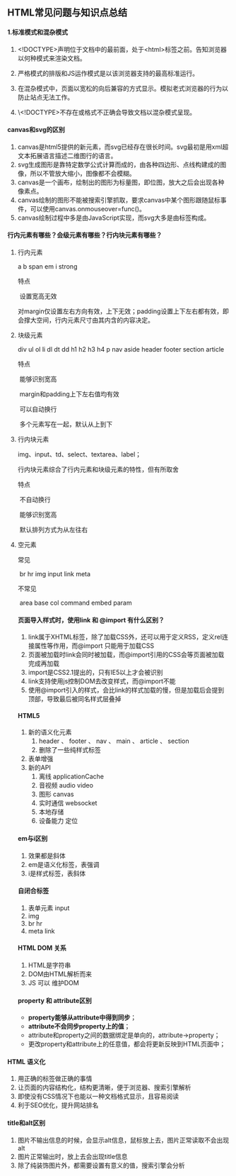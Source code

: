 ## HTML常见问题与知识点总结

#### 1.标准模式和混杂模式

1. \<!DOCTYPE>声明位于文档中的最前面，处于\<html>标签之前。告知浏览器以何种模式来渲染文档。
   
2. 严格模式的排版和JS运作模式是以该浏览器支持的最高标准运行。
3. 在混杂模式中，页面以宽松的向后兼容的方式显示。模拟老式浏览器的行为以防止站点无法工作。
4. \\<!DOCTYPE>不存在或格式不正确会导致文档以混杂模式呈现。

#### canvas和svg的区别

1. canvas是html5提供的新元素，而svg已经存在很长时间。svg最初是用xml超文本拓展语言描述二维图行的语言。
2. svg生成图形是靠特定数学公式计算而成的，由各种四边形、点线构建成的图像，所以不管放大缩小，图像都不会模糊。
3. canvas是一个画布，绘制出的图形为标量图，即位图，放大之后会出现各种像素点。
4. canvas绘制的图形不能被搜索引擎抓取，要求canvas中某个图形跟随鼠标事件，可以使用canvas.onmouseover=func()。
5. canvas绘制过程中多是由JavaScript实现，而svg大多是由标签构成。

#### 行内元素有哪些？会级元素有哪些？行内块元素有哪些？

1. 行内元素

   a b span em i strong

   特点

   ​	设置宽高无效

   ​	对margin仅设置左右方向有效，上下无效；padding设置上下左右都有效，即会撑大空间，行内元素尺寸由其内含的内容决定。

2. 块级元素

   div ul ol li dl dt dd h1 h2 h3 h4 p nav aside header footer section article

   特点

   ​	能够识别宽高

   ​	margin和padding上下左右值均有效

   ​	可以自动换行

   ​	多个元素写在一起，默认从上到下

3. 行内块元素

   img、input、td、select、textarea、label；

   行内块元素综合了行内元素和块级元素的特性，但有所取舍

   特点

   ​	不自动换行

   ​	能够识别宽高

   ​	默认排列方式为从左往右
   
4. 空元素

   常见

   ​	br hr img input link meta

   不常见

   ​	area base col command embed param

   #### 

   #### 页面导入样式时，使用link 和 @import 有什么区别？

   1. link属于XHTML标签，除了加载CSS外，还可以用于定义RSS，定义rel连接属性等作用，而@import 只能用于加载CSS
   2. 页面被加载时link会同时被加载，而@import引用的CSS会等页面被加载完成再加载
   3. import是CSS2.1提出的，只有IE5以上才会被识别
   4. link支持使用js控制DOM去改变样式，而@import不能
   5. 使用@import引入的样式，会比link的样式加载的慢，但是加载后会提到顶部，导致最后被同名样式层叠掉

   #### 

   #### HTML5

   1. 新的语义化元素
      1. header 、 footer 、 nav 、 main 、 article 、 section
      2. 删除了一些纯样式标签
   2. 表单增强
   3. 新的API
      1. 离线 applicationCache
      2. 音视频 audio video
      3. 图形 canvas
      4. 实时通信 websocket 
      5. 本地存储
      6. 设备能力 定位

   

   #### em与i区别

   1. 效果都是斜体
   2. em是语义化标签，表强调
   3. i是样式标签，表斜体

   

   #### 自闭合标签

   1. 表单元素 input
   2. img
   3. br hr
   4. meta link

   

   #### HTML DOM 关系

   1. HTML是字符串
   2. DOM由HTML解析而来
   3. JS 可以 维护DOM

   

   #### property 和 attribute区别

   - **property能够从attribute中得到同步**；
   - **attribute不会同步property上的值**；
   - attribute和property之间的数据绑定是单向的，attribute->property；
   - 更改property和attribute上的任意值，都会将更新反映到HTML页面中；



#### HTML 语义化

1. 用正确的标签做正确的事情
2. 让页面的内容结构化，结构更清晰，便于浏览器、搜索引擎解析
3. 即使没有CSS情况下也能以一种文档格式显示，且容易阅读
4. 利于SEO优化，提升网站排名



#### title和alt区别

1. 图片不输出信息的时候，会显示alt信息，鼠标放上去，图片正常读取不会出现alt
2. 图片正常输出时，放上去会出现title信息
3. 除了纯装饰图片外，都需要设置有意义的值，搜索引擎会分析